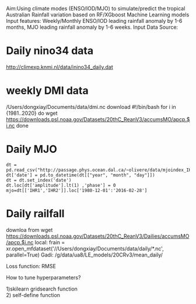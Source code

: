 Aim:Using climate modes (ENSO/IOD/MJO) to simulate/predict the tropical Australian Rainfall variation based on RF/XGboost Machine Learning models
Input features:
Weekly/Monthly ENSO/IOD leading rainfall anomaly by 1-6 months, MJO leading rainfall anomaly by 1-6 weeks.
Input Data Source:
# Daily nino34 data 
http://climexp.knmi.nl/data/inino34_daily.dat
    
# weekly DMI data 
/Users/dongxiay/Documents/data/dmi.nc
download 
#!/bin/bash
for i in {1981..2020}
do
    wget https://downloads.psl.noaa.gov/Datasets/20thC_ReanV3/accumsMO/apcp.$i.nc
done

# Daily MJO
    dt = pd.read_csv("http://passage.phys.ocean.dal.ca/~olivere/data/mjoindex_IHR_20CRV2c.dat")
    dt['date'] = pd.to_datetime(dt[["year", "month", "day"]])
    dt = dt.set_index('date')
    dt.loc[dt['amplitude'].lt(1) ,'phase'] = 0
    mjo=dt[['IHR1','IHR2']].loc['1980-12-01':'2016-02-28']
    
# Daily railfall
downloa from      wget https://downloads.psl.noaa.gov/Datasets/20thC_ReanV3/Dailies/accumsMO/apcp.$i.nc
local:
    frain = xr.open_mfdataset('//Users/dongxiay/Documents/data/daily/*.nc', parallel=True)
Gadi: /g/data/ua8/LE_models/20CRv3/mean_daily/


Loss function: RMSE

How to tune hyperparameters?

1)skilearn gridsearch function  
2) self-define function


